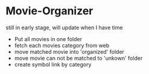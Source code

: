 Movie-Organizer
===============

still in early stage, will update when I have time

* Put all movies in one folder
* fetch each movies category from web
* move matched movie into 'organized' folder
* move movie can not be matched to 'unkown' folder
* create symbol link by category

